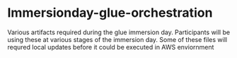 # Immersionday-glue-orchestration
Various artifacts required during the glue immersion day. Participants will be using these at various stages of the immersion day. Some of these files will requred local updates before it could be executed in AWS enviornment